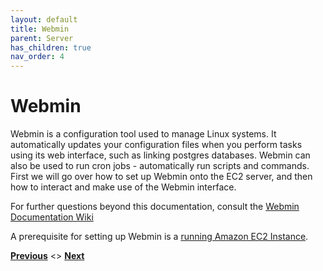 ```yaml
---
layout: default
title: Webmin
parent: Server
has_children: true
nav_order: 4
---
```

# Webmin

Webmin is a configuration tool used to manage Linux systems. It automatically updates your configuration files when you perform tasks using its web interface, such as linking postgres databases. Webmin can also be used to run cron jobs - automatically run scripts and commands. First we will go over how to set up Webmin onto the EC2 server, and then how to interact and make use of the Webmin interface. 

For further questions beyond this documentation, consult the [Webmin Documentation Wiki](http://doxfer.webmin.com/Webmin/Main_Page)

A prerequisite for setting up Webmin is a [running Amazon EC2 Instance](AWS_Setup.html).

**[Previous](ODK_Central_Setup.html)** <> **[Next](Webmin_Setup.html)**